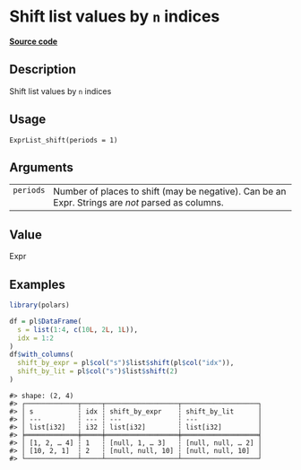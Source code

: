 

# Shift list values by <code>n</code> indices

[**Source code**](https://github.com/pola-rs/r-polars/tree/main/R/expr__list.R#L319)

## Description

Shift list values by <code>n</code> indices

## Usage

<pre><code class='language-R'>ExprList_shift(periods = 1)
</code></pre>

## Arguments

<table>
<tr>
<td style="white-space: nowrap; font-family: monospace; vertical-align: top">
<code id="ExprList_shift_:_periods">periods</code>
</td>
<td>
Number of places to shift (may be negative). Can be an Expr. Strings are
<em>not</em> parsed as columns.
</td>
</tr>
</table>

## Value

Expr

## Examples

``` r
library(polars)

df = pl$DataFrame(
  s = list(1:4, c(10L, 2L, 1L)),
  idx = 1:2
)
df$with_columns(
  shift_by_expr = pl$col("s")$list$shift(pl$col("idx")),
  shift_by_lit = pl$col("s")$list$shift(2)
)
```

    #> shape: (2, 4)
    #> ┌─────────────┬─────┬──────────────────┬───────────────────┐
    #> │ s           ┆ idx ┆ shift_by_expr    ┆ shift_by_lit      │
    #> │ ---         ┆ --- ┆ ---              ┆ ---               │
    #> │ list[i32]   ┆ i32 ┆ list[i32]        ┆ list[i32]         │
    #> ╞═════════════╪═════╪══════════════════╪═══════════════════╡
    #> │ [1, 2, … 4] ┆ 1   ┆ [null, 1, … 3]   ┆ [null, null, … 2] │
    #> │ [10, 2, 1]  ┆ 2   ┆ [null, null, 10] ┆ [null, null, 10]  │
    #> └─────────────┴─────┴──────────────────┴───────────────────┘
